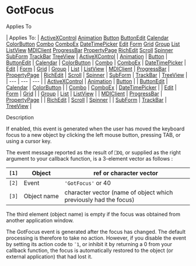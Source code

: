 




<h1 class="heading"><span class="name">GotFocus</span></h1>

Applies To

| Applies To: | [ActiveXControl](./activexcontrol.md) [Animation](./animation.md) [Button](./button.md) [ButtonEdit](./buttonedit.md) [Calendar](./calendar.md) [ColorButton](./colorbutton.md) [Combo](./combo.md) [ComboEx](./comboex.md) [DateTimePicker](./datetimepicker.md) [Edit](./edit.md) [Form](./form.md) [Grid](./grid.md) [Group](./group.md) [List](./list.md) [ListView](./listview.md) [MDIClient](./mdiclient.md) [ProgressBar](./progressbar.md) [PropertyPage](./propertypage.md) [RichEdit](./richedit.md) [Scroll](./scroll.md) [Spinner](./spinner.md) [SubForm](./subform.md) [TrackBar](./trackbar.md) [TreeView](./treeview.md) | [ActiveXControl](./activexcontrol.md) | [Animation](./animation.md) | [Button](./button.md) | [ButtonEdit](./buttonedit.md) | [Calendar](./calendar.md) | [ColorButton](./colorbutton.md) | [Combo](./combo.md) | [ComboEx](./comboex.md) | [DateTimePicker](./datetimepicker.md) | [Edit](./edit.md) | [Form](./form.md) | [Grid](./grid.md) | [Group](./group.md) | [List](./list.md) | [ListView](./listview.md) | [MDIClient](./mdiclient.md) | [ProgressBar](./progressbar.md) | [PropertyPage](./propertypage.md) | [RichEdit](./richedit.md) | [Scroll](./scroll.md) | [Spinner](./spinner.md) | [SubForm](./subform.md) | [TrackBar](./trackbar.md) | [TreeView](./treeview.md) |
| --- | --- | ---  |
| [ActiveXControl](./activexcontrol.md) | [Animation](./animation.md) | [Button](./button.md) |
| [ButtonEdit](./buttonedit.md) | [Calendar](./calendar.md) | [ColorButton](./colorbutton.md) |
| [Combo](./combo.md) | [ComboEx](./comboex.md) | [DateTimePicker](./datetimepicker.md) |
| [Edit](./edit.md) | [Form](./form.md) | [Grid](./grid.md) |
| [Group](./group.md) | [List](./list.md) | [ListView](./listview.md) |
| [MDIClient](./mdiclient.md) | [ProgressBar](./progressbar.md) | [PropertyPage](./propertypage.md) |
| [RichEdit](./richedit.md) | [Scroll](./scroll.md) | [Spinner](./spinner.md) |
| [SubForm](./subform.md) | [TrackBar](./trackbar.md) | [TreeView](./treeview.md) |


Description


If enabled, this event is generated when the user has moved the keyboard focus to a new object by clicking the left mouse button, pressing TAB, or using a cursor key.




The event message reported as the result of `⎕DQ`, or supplied as the right argument to your callback function, is a 3-element vector as follows :

| `[1]` | Object | ref or character vector |
| --- | --- | ---  |
| `[2]` | Event | `'GotFocus'` or 40 |
| `[3]` | Object name | character vector (name of object which previously had the focus) |



The third element (object name) is empty if the focus was obtained from another application window.


The GotFocus event is generated after the focus has changed. The default processing is therefore to take no action. However, if you disable the event by setting its action code to `¯1`, or inhibit it by returning a 0 from your callback function, the focus is automatically restored to the object (or external application) that had lost it.


